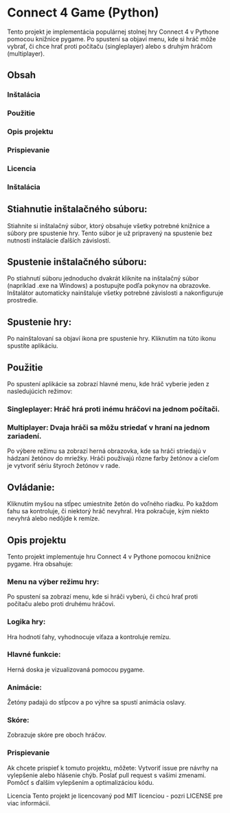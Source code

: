 
# Connect 4 Game (Python)
  Tento projekt je implementácia populárnej stolnej hry Connect 4 v Pythone pomocou knižnice pygame. Po spustení sa objaví menu, kde si hráč môže vybrať, či chce     hrať proti počítaču (singleplayer) alebo s druhým hráčom (multiplayer).

## Obsah
### Inštalácia
### Použitie
### Opis projektu
### Prispievanie
### Licencia
### Inštalácia

## Stiahnutie inštalačného súboru:
  Stiahnite si inštalačný súbor, ktorý obsahuje všetky potrebné knižnice a súbory pre spustenie hry. Tento súbor je už pripravený na spustenie bez nutnosti           inštalácie ďalších závislostí.
  
## Spustenie inštalačného súboru:
  Po stiahnutí súboru jednoducho dvakrát kliknite na inštalačný súbor (napríklad .exe na Windows) a postupujte podľa pokynov na obrazovke. Inštalátor automaticky     nainštaluje všetky potrebné závislosti a nakonfiguruje prostredie.
## Spustenie hry:
  Po nainštalovaní sa objaví ikona pre spustenie hry. Kliknutím na túto ikonu spustíte aplikáciu.
## Použitie
  Po spustení aplikácie sa zobrazí hlavné menu, kde hráč vyberie jeden z nasledujúcich režimov:
  
  ### Singleplayer: Hráč hrá proti inému hráčovi na jednom počítači.

  ### Multiplayer: Dvaja hráči sa môžu striedať v hraní na jednom zariadení.

  Po výbere režimu sa zobrazí herná obrazovka, kde sa hráči striedajú v hádzaní žetónov do mriežky. Hráči používajú rôzne farby žetónov a cieľom je vytvoriť sériu    štyroch žetónov v rade.

## Ovládanie:
  Kliknutím myšou na stĺpec umiestnite žetón do voľného riadku.
  Po každom ťahu sa kontroluje, či niektorý hráč nevyhral.
  Hra pokračuje, kým niekto nevyhrá alebo nedôjde k remíze.
## Opis projektu
  Tento projekt implementuje hru Connect 4 v Pythone pomocou knižnice pygame. Hra obsahuje:
### Menu na výber režimu hry: 
  Po spustení sa zobrazí menu, kde si hráči vyberú, či chcú hrať proti počítaču alebo proti druhému hráčovi.

### Logika hry: 
  Hra hodnotí ťahy, vyhodnocuje víťaza a kontroluje remízu.


### Hlavné funkcie:
  Herná doska je vizualizovaná pomocou pygame.

### Animácie: 
  Žetóny padajú do stĺpcov a po výhre sa spustí animácia oslavy.

### Skóre: 
  Zobrazuje skóre pre oboch hráčov.

### Prispievanie
  Ak chcete prispieť k tomuto projektu, môžete:
  Vytvoriť issue pre návrhy na vylepšenie alebo hlásenie chýb.
  Poslať pull request s vašimi zmenami.
  Pomôcť s ďalším vylepšením a optimalizáciou kódu.

Licencia
Tento projekt je licencovaný pod MIT licenciou - pozri LICENSE pre viac informácií.










